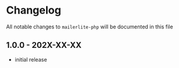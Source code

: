 # Changelog

All notable changes to `mailerlite-php` will be documented in this file

## 1.0.0 - 202X-XX-XX

- initial release
